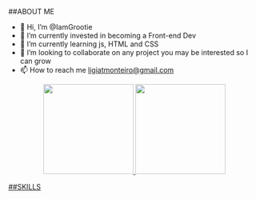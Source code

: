 ##ABOUT ME

- 👋 Hi, I’m @IamGrootie
- 👀 I’m currently invested in becoming a Front-end Dev 
- 🌱 I’m currently learning js, HTML and CSS
- 💞️ I’m looking to collaborate on any project you may be interested so I can grow
- 📫 How to reach me ligiatmonteiro@gmail.com


<div align="center">
  <a href="https://github.com/IamGrootie">
  <img height="180em" src="https://github-readme-stats.vercel.app/api?username=IamGrootie&show_icons=true&theme=dracula&include_all_commits=true&count_private=true"/>
  <img height="180em" src="https://github-readme-stats.vercel.app/api/top-langs/?username=IamGrootie&layout=compact&langs_count=7&theme=dracula"/>
</div>
  
##SKILLS


<!---
IamGrootie/IamGrootie is a ✨ special ✨ repository because its `README.md` (this file) appears on your GitHub profile.
You can click the Preview link to take a look at your changes.
--->
